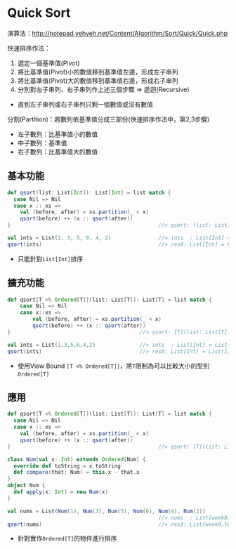 # Quick Sort

演算法：http://notepad.yehyeh.net/Content/Algorithm/Sort/Quick/Quick.php

快速排序作法：

1. 選定一個基準值(Pivot)
2. 將比基準值(Pivot)小的數值移到基準值左邊，形成左子串列
3. 將比基準值(Pivot)大的數值移到基準值右邊，形成右子串列
4. 分別對左子串列、右子串列作上述三個步驟 ⇒ 遞迴(Recursive)
  - 直到左子串列或右子串列只剩一個數值或沒有數值

分割(Partition)：將數列依基準值分成三部份(快速排序作法中，第2,3步驟)

- 左子數列：比基準值小的數值
- 中子數列：基準值
- 右子數列：比基準值大的數值

## 基本功能

```scala
def qsort(list: List[Int]): List[Int] = list match {
  case Nil => Nil
  case x :: xs =>
    val (before, after) = xs.partition(_ < x)
    qsort(before) ++ (x :: qsort(after))
}                                               //> qsort: (list: List[Int])List[Int]

val ints = List(1, 3, 5, 6, 4, 2)               //> ints  : List[Int] = List(1, 3, 5, 6, 4, 2)
qsort(ints)                                     //> res0: List[Int] = List(1, 2, 3, 4, 5, 6)
```
- 只能針對`List[Int]`排序


## 擴充功能

```scala
def qsort[T <% Ordered[T]](list: List[T]): List[T] = list match {
	case Nil => Nil
	case x::xs =>
		val (before, after) = xs.partition(_ < x)
		qsort(before) ++ (x :: qsort(after))
}                                         //> qsort: [T](list: List[T])(implicit evidence$1: T => Ordered[T])List[T]

val ints = List(1,3,5,6,4,2)              //> ints  : List[Int] = List(1, 3, 5, 6, 4, 2)
qsort(ints)                               //> res0: List[Int] = List(1, 2, 3, 4, 5, 6)
```
- 使用View Bound ```[T <% Ordered[T]]```，將```T```限制為可以比較大小的型別```Ordered[T]```

## 應用

```scala
def qsort[T <% Ordered[T]](list: List[T]): List[T] = list match {
  case Nil => Nil
  case x :: xs =>
    val (before, after) = xs.partition(_ < x)
    qsort(before) ++ (x :: qsort(after))
}                                               //> qsort: [T](list: List[T])(implicit evidence$1: T => Ordered[T])List[T]

class Num(val x: Int) extends Ordered[Num] {
  override def toString = x.toString
  def compare(that: Num) = this.x - that.x
}
object Num {
  def apply(x: Int) = new Num(x)
}

val nums = List(Num(1), Num(3), Num(5), Num(6), Num(4), Num(2))
                                                //> nums  : List[week8.test6.Num] = List(1, 3, 5, 6, 4, 2)
qsort(nums)                                     //> res1: List[week8.test6.Num] = List(1, 2, 3, 4, 5, 6)
```
- 針對實作`Ordered[T]`的物件進行排序
